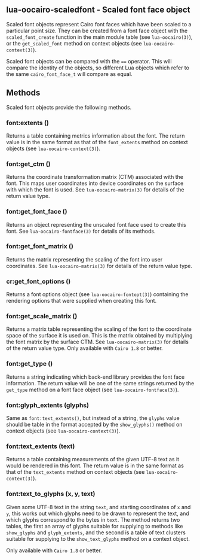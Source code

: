 ##  lua-oocairo-scaledfont - Scaled font face object

Scaled font objects represent Cairo font faces which have been scaled to
a particular point size.  They can be created from a font face object with
the `scaled_font_create` function in the main module table (see
`lua-oocairo(3)`), or the `get_scaled_font` method on context objects
(see `lua-oocairo-context(3)`).

Scaled font objects can be compared with the `==` operator.  This will compare
the identity of the objects, so different Lua objects which refer to the
same `cairo_font_face_t` will compare as equal.

## Methods

Scaled font objects provide the following methods.

### font:extents ()

Returns a table containing metrics information about the font.  The return
value is in the same format as that of the `font_extents` method on context
objects (see `lua-oocairo-context(3)`).

### font:get_ctm ()

Returns the coordinate transformation matrix (CTM) associated with the
font.  This maps user coordinates into device coordinates on the surface
with which the font is used.
See `lua-oocairo-matrix(3)` for details of the return value type.

### font:get_font_face ()

Returns an object representing the unscaled font face used to create this
font.  See `lua-oocairo-fontface(3)` for details of its methods.

### font:get_font_matrix ()

Returns the matrix representing the scaling of the font into user coordinates.
See `lua-oocairo-matrix(3)` for details of the return value type.

### cr:get_font_options ()

Returns a font options object (see `lua-oocairo-fontopt(3)`) containing
the rendering options that were supplied when creating this font.

### font:get_scale_matrix ()

Returns a matrix table representing the scaling of the font to the coordinate
space of the surface it is used on.  This is the matrix obtained by
multiplying the font matrix by the surface CTM.  See `lua-oocairo-matrix(3)`
for details of the return value type.
Only available with `Cairo 1.8` or better.

### font:get_type ()

Returns a string indicating which back-end library provides the font face
information.  The return value will be one of the same strings returned
by the `get_type` method on a font face object
(see `lua-oocairo-fontface(3)`).

### font:glyph_extents (glyphs)

Same as `font:text_extents()`, but instead of a string, the `glyphs` value
should be table in the format accepted by the `show_glyphs()` method
on context objects (see `lua-oocairo-context(3)`).

### font:text_extents (text)

Returns a table containing measurements of the given UTF-8 text as it would
be rendered in this font.  The return value is in the same format as that
of the `text_extents` method on context objects (see
`lua-oocairo-context(3)`).

### font:text_to_glyphs (x, y, text)

Given some UTF-8 text in the string `text`, and starting coordinates of
`x` and `y`, this works out which glyphs need to be drawn to represent
the text, and which glyphs correspond to the bytes in `text`.  The method
returns two tables, the first an array of glyphs suitable for supplying to
methods like `show_glyphs` and `glyph_extents`, and the second is a table
of text clusters suitable for supplying to the `show_text_glyphs` method
on a context object.

Only available with `Cairo 1.8` or better.
